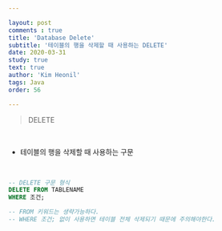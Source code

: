 ```yaml
---

layout: post
comments : true
title: 'Database Delete'
subtitle: '테이블의 행을 삭제할 때 사용하는 DELETE'
date: 2020-03-31
study: true
text: true
author: 'Kim Heonil'
tags: Java
order: 56

---
```


> DELETE

<br>

- 테이블의 행을 삭제할 때 사용하는 구문

<br>

``` sql
-- DELETE 구문 형식
DELETE FROM TABLENAME
WHERE 조건;

-- FROM 키워드는 생략가능하다.
-- WHERE 조건; 없이 사용하면 테이블 전체 삭제되기 때문에 주의해야한다.
```



<br><br>